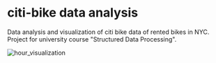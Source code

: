 # citi-bike data analysis

Data analysis and visualization of citi bike data of rented bikes in NYC. Project for university course "Structured Data Processing".

![hour_visualization](./citi-bike-data-analysis/examplecharts/hour_visualization.png)
